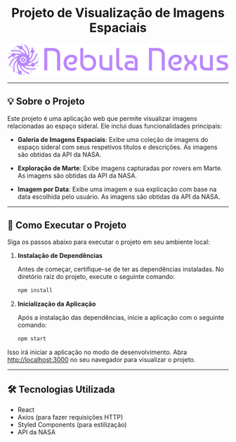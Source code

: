 <h1 align="center">Projeto de Visualização de Imagens Espaciais</h1>

<p align="center">
  <img src="src/assets/logoEscrita.png" alt="Imagem de Capa" width="800">
</p>

---

## 💡 Sobre o Projeto

Este projeto é uma aplicação web que permite visualizar imagens relacionadas ao espaço sideral. Ele inclui duas funcionalidades principais:

- **Galeria de Imagens Espaciais**: Exibe uma coleção de imagens do espaço sideral com seus respetivos títulos e descrições. As imagens são obtidas da API da NASA.

- **Exploração de Marte**: Exibe imagens capturadas por rovers em Marte. As imagens são obtidas da API da NASA.
  
- **Imagem por Data**: Exibe uma imagem e sua explicação com base na data escolhida pelo usuário. As imagens são obtidas da API da NASA.

---

## 🚀 Como Executar o Projeto

Siga os passos abaixo para executar o projeto em seu ambiente local:

1. **Instalação de Dependências**

   Antes de começar, certifique-se de ter as dependências instaladas. No diretório raiz do projeto, execute o seguinte comando:
   ```bash
   npm install
   ```

2. **Inicialização da Aplicação**

   Após a instalação das dependências, inicie a aplicação com o seguinte comando:
   ```bash
   npm start
   ```



Isso irá iniciar a aplicação no modo de desenvolvimento. Abra [http://localhost:3000](http://localhost:3000) no seu navegador para visualizar o projeto.

---

## 🛠️ Tecnologias Utilizada

- React
- Axios (para fazer requisições HTTP)
- Styled Components (para estilização)
- API da NASA
